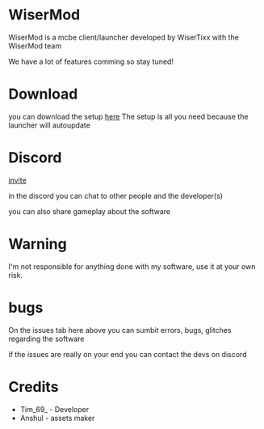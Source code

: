 # WiserMod

WiserMod is a mcbe client/launcher developed by WiserTixx with the WiserMod team

We have a lot of features comming so stay tuned!

# Download

you can download the setup [here](https://github.com/WiserTixx/WiserMod/releases/download/1.0.0/WiserMod.installer.exe)
The setup is all you need because the launcher will autoupdate

# Discord
[invite](https://discord.gg/zafgtnf4qV)

in the discord you can chat to other people and the developer(s) 

you can also share gameplay about the software


# Warning

I'm not responsible for anything done with my software,
use it at your own risk.




# bugs

On the issues tab here above you can sumbit errors, bugs, glitches regarding the software

if the issues are really on your end you can contact the devs on discord



# Credits

- Tim_69_ - Developer
- Anshul -  assets maker
